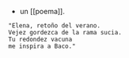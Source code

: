 - un [[poema]].

```
"Elena, retoño del verano.
Vejez gordezca de la rama sucia.
Tu redondez vacuna 
me inspira a Baco."
```
